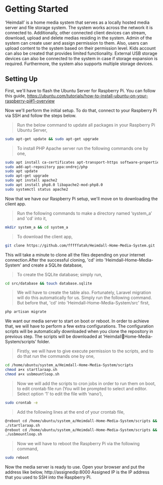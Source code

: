 # Getting Started

‘Heimdall’ is a home media system that serves as a locally hosted media server and file storage  system. The system works across the network it is connected to. Additionally, other connected  client devices can stream, download, upload and delete medias residing in the system. Admin of  the system can create user and assign permission to them. Also, users can upload content to the  system based on their permission level. Kids account can also be created that provides limited  functionality. External USB storage devices can also be connected to the system in case if storage expansion is required. Furthermore, the system also supports multiple storage devices.
## Setting Up
First, we'll have to flash the Ubuntu Server for Raspberry Pi. You can follow this guide, https://ubuntu.com/tutorials/how-to-install-ubuntu-on-your-raspberry-pi#1-overview

Now we'll perform the initial setup. To do that, connect to your Raspberry Pi via SSH and follow the steps below.

> Run the below command to update all packages in your Raspberry Pi Ubuntu Server,
```sh
sudo apt-get update && sudo apt-get upgrade
```

> To install PHP Apache server run the following commands one by one,
```sh
sudo apt install ca-certificates apt-transport-https software-properties-common
sudo add-apt-repository ppa:ondrej/php
sudo apt update
sudo apt-get upgrade
sudo apt install apache2
sudo apt install php8.0 libapache2-mod-php8.0
sudo systemctl status apache2
```

Now that we have our Raspberry Pi setup, we'll move on to downloading the client app.

> Run the following commands to make a directory named ‘system_a’ and 'cd' into it,
```sh
mkdir system_a && cd system_a
```

> To download the client app,
```sh
git clone https://github.com/fffffatah/Heimdall-Home-Media-System.git
```

This will take a minute to clone all the files depending on your internet connection.After the successful cloning, 'cd' into 'Heimdall-Home-Media-System' and create a SQLite database,

>  To create the SQLite database; simply run,
```sh
cd src/database && touch database.sqlite
```

>  We will have to create the table also. Fortunately, Laravel migration will do this  automatically for us. Simply run the following command. But before that, 'cd' into 'Heimdall-Home-Media-System/src' first,
```sh
php artisan migrate
```

We want our media server to start on boot or reboot. In order to achieve that, we will have to  perform a few extra configurations. The configuration scripts will be automatically downloaded when you clone the repository in previous step. The scripts will be downloaded at ‘HeimdallHome-Media-System/scripts’ folder.


>   Firstly, we will have to give execute permission to the scripts, and to do that run the  commands one by one,
```sh
cd /home/ubuntu/system_a/Heimdall-Home-Media-System/scripts
chmod a+x startlaraap.sh
chmod a+x usbmountloop.sh
```

>   Now we will add the scripts to cron jobs in order to run them on boot, to edit crontab file  run (You will be prompted to select and editor. Select option ‘1’ to edit the file with ‘nano’),
```sh
sudo crontab -e
```

>   Add the following lines at the end of your crontab file,
```sh
@reboot cd /home/ubuntu/system_a/Heimdall-Home-Media-System/scripts && sudo 
./startlaraap.sh
@reboot cd /home/ubuntu/system_a/Heimdall-Home-Media-System/scripts && sudo 
./usbmountloop.sh
```

>  Now we will have to reboot the Raspberry Pi via the following command,
```sh
sudo reboot
```

 Now the media server is ready to use. Open your browser and put the address like below,
 http://assignedip:8000
 Assigned IP is the IP address that you used to SSH into the Raspberry Pi.
